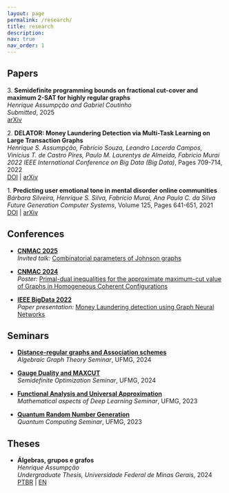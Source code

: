 ```yaml
---
layout: page
permalink: /research/
title: research
description: 
nav: true
nav_order: 1
---
```

## Papers

3\. **Semidefinite programming bounds on fractional cut-cover and maximum 2-SAT for highly regular graphs**  
   *Henrique Assumpção and Gabriel Coutinho*  
   *Submitted*, 2025  
   [arXiv](https://arxiv.org/abs/2505.10548)

2\. **DELATOR: Money Laundering Detection via Multi-Task Learning on Large Transaction Graphs**  
   *Henrique S. Assumpção, Fabrício Souza, Leandro Lacerda Campos, Vinícius T. de Castro Pires, Paulo M. Laurentys de Almeida, Fabricio Murai*  
   *2022 IEEE International Conference on Big Data (Big Data)*, Pages 709-714, 2022  
   [DOI](10.1109/BigData55660.2022.10021010) | [arXiv](https://arxiv.org/abs/2205.10293)

1\. **Predicting user emotional tone in mental disorder online communities**  
   *Bárbara Silveira, Henrique S. Silva, Fabricio Murai, Ana Paula C. da Silva*  
   *Future Generation Computer Systems*, Volume 125, Pages 641-651, 2021  
   [DOI](https://doi.org/10.1016/j.future.2021.07.014) | [arXiv](https://arxiv.org/abs/2005.07473)


## Conferences

* [**CNMAC 2025**](https://www.cnmac.org.br/novo/index.php/CNMAC/ano/2024/)     
*Invited talk:* [Combinatorial parameters of Johnson graphs]()

* [**CNMAC 2024**](https://www.cnmac.org.br/novo/index.php/CNMAC/ano/2024/)     
*Poster:* [Primal-dual inequalities for the approximate maximum-cut value of Graphs in
Homogeneous Coherent Configurations](https://henriqueassumpcao.github.io/assets/pdf/CNMAC_POSTER.pdf)

* [**IEEE BigData 2022**](https://bigdataieee.org/BigData2022/)           
*Paper presentation:* [Money Laundering detection using Graph Neural Networks](https://henriqueassumpcao.github.io/assets/pdf/DELATOR_SLIDES_IEEE.pdf)


## Seminars
* **[Distance-regular graphs and Association schemes](https://henriqueassumpcao.github.io/assets/pdf/AGT_NOTES.pdf)**   
*Algebraic Graph Theory Seminar*, UFMG, 2024

* **[Gauge Duality and MAXCUT](https://henriqueassumpcao.github.io/assets/pdf/GaugeDuality_and_Maxcut.pdf)**   
*Semidefinite Optimization Seminar*, UFMG, 2024

* **[Functional Analysis and Universal Approximation](https://drive.google.com/drive/u/1/folders/1AlaN2gyuSPyIgcIktM95C292D1FRuqDg)**   
*Mathematical aspects of Deep Learning Seminar*, UFMG, 2023

* **[Quantum Random Number Generation](https://henriqueassumpcao.github.io/assets/pdf/qrng_slides.pdf)**   
*Quantum Computing Seminar*, UFMG, 2023


## Theses

* **Álgebras, grupos e grafos**  
   *Henrique Assumpção*  
   *Undergraduate Thesis, Universidade Federal de Minas Gerais*, 2024  
   [PTBR](https://monografias.dcc.ufmg.br/monografia/algebras-grupos-e-grafos/) | [EN](https://henriqueassumpcao.github.io/assets/pdf/undergrad_thesis.pdf)

